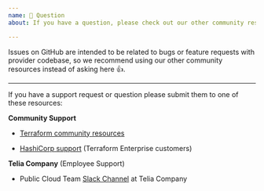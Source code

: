```yaml
---
name: 💬 Question
about: If you have a question, please check out our other community resources!

---
```


Issues on GitHub are intended to be related to bugs or feature requests with provider codebase,
so we recommend using our other community resources instead of asking here 👍.

---

If you have a support request or question please submit them to one of these resources:

**Community Support**
* [Terraform community resources](https://www.terraform.io/docs/extend/community/index.html)

* [HashiCorp support](https://support.hashicorp.com) (Terraform Enterprise customers)
  
**Telia Company** (Employee Support)
* Public Cloud Team [Slack Channel](https://telianorge.slack.com/) at Telia Company